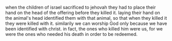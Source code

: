 when the children of israel sacrificed to jehovah they had to place their hand
on the head of the offering before they killed it. laying their hand on the animal's
head identified them with that animal, so that when they killed it they were killed
with it. similarily we can worship God only because we have been identified with christ.
in fact, the ones who killed him were us, for we were the ones who needed his death
in order to be redeemed.
